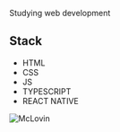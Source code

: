 Studying web development
## Stack

* HTML
* CSS
* JS
* TYPESCRIPT
* REACT NATIVE








![McLovin](https://media.tenor.com/YWulcxAZi24AAAAC/i-am-mclovin-fogell.gif)


